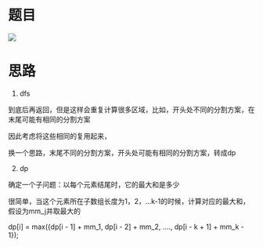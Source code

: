 # 题目

![](pics/230419-1043/img-2023-04-19-11-36-00.png)

# 思路

1. dfs

到底后再返回，但是这样会重复计算很多区域，比如，开头处不同的分割方案，在末尾可能有相同的分割方案

因此考虑将这些相同的复用起来，

换一个思路，末尾不同的分割方案，开头处可能有相同的分割方案，转成dp

2. dp

确定一个子问题：以每个元素结尾时，它的最大和是多少

很简单，当这个元素所在子数组长度为1，2，...k-1的时候，计算对应的最大和，假设为mm_j并取最大的

dp[i] = max({dp[i - 1] + mm_1, dp[i - 2] + mm_2, ...., dp[i - k + 1] + mm_k - 1});

